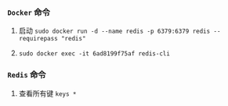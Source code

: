 ### `Docker` 命令

1. 启动 `sudo docker run -d --name redis -p 6379:6379 redis --requirepass "redis"`

2. `sudo docker exec -it 6ad8199f75af redis-cli`


### `Redis` 命令

1. 查看所有键 `keys *`